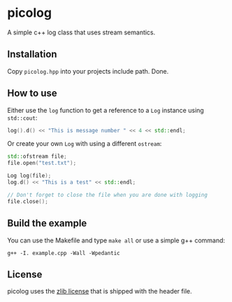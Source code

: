 picolog
=======
A simple c++ log class that uses stream semantics.

Installation
------------
Copy `picolog.hpp` into your projects include path. Done.

How to use
----------
Either use the `log` function to get a reference to a `Log` instance using
`std::cout`:
~~~c++
log().d() << "This is message number " << 4 << std::endl;
~~~

Or create your own `Log` with using a different `ostream`:
~~~c++
std::ofstream file;
file.open("test.txt");

Log log(file);
log.d() << "This is a test" << std::endl;

// Don't forget to close the file when you are done with logging
file.close();
~~~

Build the example
-----------------
You can use the Makefile and type `make all` or use a simple g++ command:
~~~
g++ -I. example.cpp -Wall -Wpedantic
~~~

License
-------
picolog uses the [zlib license](https://www.zlib.net/zlib_license.html) that
is shipped with the header file.
